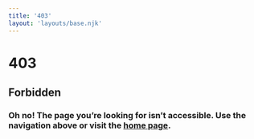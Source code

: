 ```yaml
---
title: '403'
layout: 'layouts/base.njk'
---
```

<div class="text-center">
	<h1>403</h1>
	<h2>Forbidden</h2>
	<h3>Oh no! The page you&#8217;re looking for isn&#8217;t accessible. Use the navigation above or visit the <a href="/">home page</a>.</h3>
</div>
